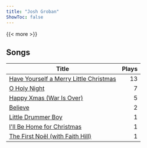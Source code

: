 ```yaml
---
title: "Josh Groban"
ShowToc: false
---
```


{{< more >}}

## Songs
Title | Plays 
----- | -----: 
[Have Yourself a Merry Little Christmas](/songs/have-yourself-a-merry-little-christmas) | 13
[O Holy Night](/songs/o-holy-night) | 7
[Happy Xmas (War Is Over)](/songs/happy-xmas-war-is-over) | 5
[Believe](/songs/believe) | 2
[Little Drummer Boy](/songs/little-drummer-boy) | 1
[I'll Be Home for Christmas](/songs/ill-be-home-for-christmas) | 1
[The First Noël (with Faith Hill)](/songs/the-first-noel-with-faith-hill) | 1

